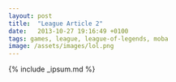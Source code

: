 ```yaml
---
layout: post
title:  "League Article 2"
date:   2013-10-27 19:16:49 +0100
tags: games, league, league-of-legends, moba
image: /assets/images/lol.png
---
```


{% include _ipsum.md %} 
